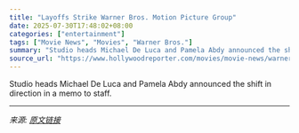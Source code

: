 ```yaml
---
title: "Layoffs Strike Warner Bros. Motion Picture Group"
date: 2025-07-30T17:48:02+08:00
categories: ["entertainment"]
tags: ["Movie News", "Movies", "Warner Bros."]
summary: "Studio heads Michael De Luca and Pamela Abdy announced the shift in direction in a memo to staff."
source_url: "https://www.hollywoodreporter.com/movies/movie-news/warners-bros-motion-picture-group-layoffs-1236333913/"
---
```


Studio heads Michael De Luca and Pamela Abdy announced the shift in direction in a memo to staff.

---

*来源: [原文链接](https://www.hollywoodreporter.com/movies/movie-news/warners-bros-motion-picture-group-layoffs-1236333913/)*
